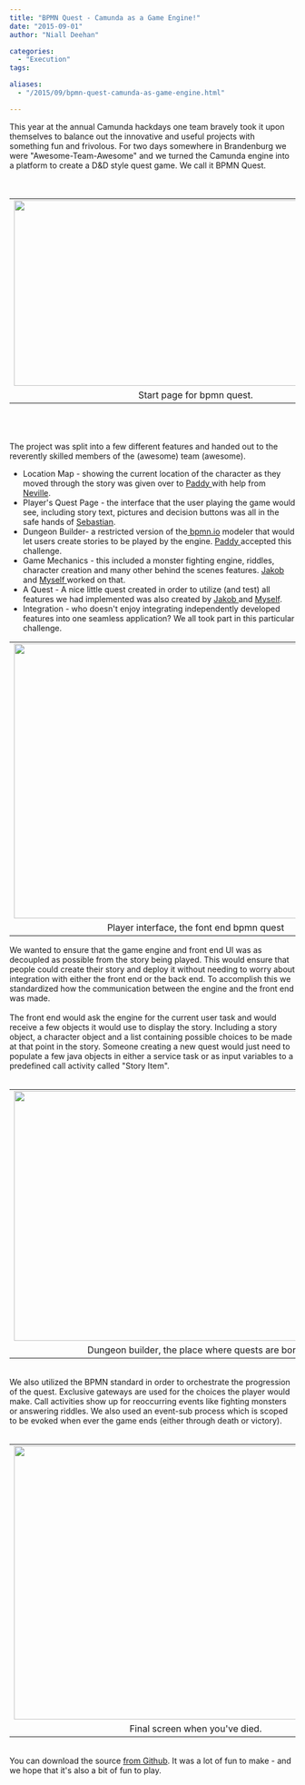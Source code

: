 ```yaml
---
title: "BPMN Quest - Camunda as a Game Engine!"
date: "2015-09-01"
author: "Niall Deehan"

categories:
  - "Execution"
tags: 

aliases:
  - "/2015/09/bpmn-quest-camunda-as-game-engine.html"

---
```


<div>
This year at the annual Camunda hackdays one team bravely took it upon themselves to balance out the innovative and useful projects with something fun and frivolous. For two days somewhere in Brandenburg we were "Awesome-Team-Awesome" and we turned the Camunda engine into a platform to create a D&amp;D style quest game. We call it BPMN Quest.<br />
<br />
<div class="separator" style="clear: both; text-align: center;">
</div>
<br />
<table align="center" cellpadding="0" cellspacing="0" class="tr-caption-container" style="margin-left: auto; margin-right: auto; text-align: center;"><tbody>
<tr><td style="text-align: center;"><a href="http://4.bp.blogspot.com/-nFSdVVfG5C0/VeVvooqds9I/AAAAAAAAAJw/ykL0zLjW3x0/s1600/startScreen.PNG" imageanchor="1" style="margin-left: auto; margin-right: auto;"><img border="0" height="327" src="http://4.bp.blogspot.com/-nFSdVVfG5C0/VeVvooqds9I/AAAAAAAAAJw/ykL0zLjW3x0/s640/startScreen.PNG" width="640" /></a></td></tr>
<tr><td class="tr-caption" style="text-align: center;">Start page for bpmn quest.</td></tr>
</tbody></table>
<br />
<br />
<a name='more'></a><br />
The project was split into a few different features and handed out to the reverently skilled members of the (awesome) team (awesome).<br />
<ul>
<li>Location Map - showing the current location of the character as they moved through the story was given over to <a href="https://github.com/pedesen">Paddy </a>with help from <a href="https://github.com/quoka">Neville</a>.</li>
<li>Player's Quest Page - the interface that the user playing the game would see, including story text, pictures and decision buttons was all in the safe hands of <a href="https://github.com/SebastianStamm">Sebastian</a>.</li>
<li>Dungeon Builder- a restricted version of the<a href="http://bpmn.io/"> bpmn.io</a> modeler that would let users create stories to be played by the engine. <a href="https://github.com/pedesen">Paddy </a>accepted this challenge. </li>
<li>Game Mechanics - this included a monster fighting engine, riddles, character creation and many other behind the scenes features. <a href="https://github.com/jakobfreund">Jakob </a>and <a href="https://github.com/NPDeehan/">Myself </a>worked on that.</li>
<li>A Quest - A nice little quest created in order to utilize (and test) all features we had implemented was also created by <a href="https://github.com/jakobfreund">Jakob </a>and <a href="https://github.com/NPDeehan/">Myself</a>. </li>
<li>Integration - who doesn't enjoy integrating independently developed features into one seamless application? We all took part in this particular challenge. </li>
</ul>
<table align="center" cellpadding="0" cellspacing="0" class="tr-caption-container" style="margin-left: auto; margin-right: auto; text-align: center;"><tbody>
<tr><td style="text-align: center;"><a href="http://3.bp.blogspot.com/-cXb-m6l7UL4/VeVvp0fmgoI/AAAAAAAAAKA/ua9zZkHNXe0/s1600/startgame.PNG" imageanchor="1" style="margin-left: auto; margin-right: auto;"><img border="0" height="484" src="http://3.bp.blogspot.com/-cXb-m6l7UL4/VeVvp0fmgoI/AAAAAAAAAKA/ua9zZkHNXe0/s640/startgame.PNG" width="640" /></a></td></tr>
<tr><td class="tr-caption" style="text-align: center;">Player interface, the font end bpmn quest</td></tr>
</tbody></table>
We wanted to ensure that the game engine and front end UI was as decoupled as possible from the story being played. This would ensure that people could create their story and deploy it without needing to worry about integration with either the front end or the back end. To accomplish this we standardized how the communication between the engine and the front end was made.<br />
<br />
The front end would ask the engine for the current user task and would receive a few objects it would use to display the story. Including a story object, a character object and a list containing possible choices to be made at that point in the story. Someone creating a new quest would just need to populate a few java objects in either a service task or as input variables to a predefined call activity called "Story Item". <br />
<br />
<table align="center" cellpadding="0" cellspacing="0" class="tr-caption-container" style="margin-left: auto; margin-right: auto; text-align: center;"><tbody>
<tr><td style="text-align: center;"><a href="http://1.bp.blogspot.com/-twJQUwdVr2Q/VeVvoJfWaNI/AAAAAAAAAKE/6cJBck2KBYs/s1600/dungeon-builder.gif" imageanchor="1" style="margin-left: auto; margin-right: auto;"><img border="0" height="440" src="http://1.bp.blogspot.com/-twJQUwdVr2Q/VeVvoJfWaNI/AAAAAAAAAKE/6cJBck2KBYs/s640/dungeon-builder.gif" width="640" /></a></td></tr>
<tr><td class="tr-caption" style="text-align: center;">Dungeon builder, the place where quests are born.</td></tr>
</tbody></table>
<br />
We also utilized the BPMN standard in order to orchestrate the progression of the quest. Exclusive gateways are used for the choices the player would make. Call activities show up for reoccurring events like fighting monsters or answering riddles. We also used an event-sub process which is scoped to be evoked when ever the game ends (either through death or victory).<br />
<br />
<table align="center" cellpadding="0" cellspacing="0" class="tr-caption-container" style="margin-left: auto; margin-right: auto; text-align: center;"><tbody>
<tr><td style="text-align: center;"><a href="http://2.bp.blogspot.com/-i5ETKLuWnpY/VeVvowzTYaI/AAAAAAAAAJ4/9MskRk9qNl4/s1600/You%2527re%2BDead.PNG" imageanchor="1" style="margin-left: auto; margin-right: auto;"><img border="0" height="482" src="http://2.bp.blogspot.com/-i5ETKLuWnpY/VeVvowzTYaI/AAAAAAAAAJ4/9MskRk9qNl4/s640/You%2527re%2BDead.PNG" width="640" /></a></td></tr>
<tr><td class="tr-caption" style="text-align: center;">Final screen when you've died. </td></tr>
</tbody></table>
<br />
You can download the source <a href="https://github.com/NPDeehan/bpmn-quest">from Github</a>. It was a lot of fun to make - and we hope that it's also a bit of fun to play.
</div>
